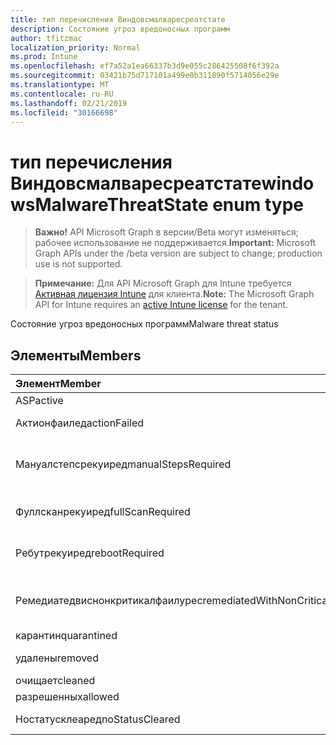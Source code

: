 ```yaml
---
title: тип перечисления Виндовсмалваресреатстате
description: Состояние угроз вредоносных программ
author: tfitzmac
localization_priority: Normal
ms.prod: Intune
ms.openlocfilehash: ef7a52a1ea66337b3d9e055c286425508f6f392a
ms.sourcegitcommit: 03421b75d717101a499e0b311890f5714056e29e
ms.translationtype: MT
ms.contentlocale: ru-RU
ms.lasthandoff: 02/21/2019
ms.locfileid: "30166698"
---
```

# <a name="windowsmalwarethreatstate-enum-type"></a><span data-ttu-id="5a5b4-103">тип перечисления Виндовсмалваресреатстате</span><span class="sxs-lookup"><span data-stu-id="5a5b4-103">windowsMalwareThreatState enum type</span></span>

> <span data-ttu-id="5a5b4-104">**Важно!** API Microsoft Graph в версии/Beta могут изменяться; рабочее использование не поддерживается.</span><span class="sxs-lookup"><span data-stu-id="5a5b4-104">**Important:** Microsoft Graph APIs under the /beta version are subject to change; production use is not supported.</span></span>

> <span data-ttu-id="5a5b4-105">**Примечание:** Для API Microsoft Graph для Intune требуется [Активная лицензия Intune](https://go.microsoft.com/fwlink/?linkid=839381) для клиента.</span><span class="sxs-lookup"><span data-stu-id="5a5b4-105">**Note:** The Microsoft Graph API for Intune requires an [active Intune license](https://go.microsoft.com/fwlink/?linkid=839381) for the tenant.</span></span>

<span data-ttu-id="5a5b4-106">Состояние угроз вредоносных программ</span><span class="sxs-lookup"><span data-stu-id="5a5b4-106">Malware threat status</span></span>

## <a name="members"></a><span data-ttu-id="5a5b4-107">Элементы</span><span class="sxs-lookup"><span data-stu-id="5a5b4-107">Members</span></span>
|<span data-ttu-id="5a5b4-108">Элемент</span><span class="sxs-lookup"><span data-stu-id="5a5b4-108">Member</span></span>|<span data-ttu-id="5a5b4-109">Значение</span><span class="sxs-lookup"><span data-stu-id="5a5b4-109">Value</span></span>|<span data-ttu-id="5a5b4-110">Описание</span><span class="sxs-lookup"><span data-stu-id="5a5b4-110">Description</span></span>|
|:---|:---|:---|
|<span data-ttu-id="5a5b4-111">ASP</span><span class="sxs-lookup"><span data-stu-id="5a5b4-111">active</span></span>|<span data-ttu-id="5a5b4-112">нуль</span><span class="sxs-lookup"><span data-stu-id="5a5b4-112">0</span></span>|<span data-ttu-id="5a5b4-113">Активное</span><span class="sxs-lookup"><span data-stu-id="5a5b4-113">Active</span></span>|
|<span data-ttu-id="5a5b4-114">Актионфаилед</span><span class="sxs-lookup"><span data-stu-id="5a5b4-114">actionFailed</span></span>|<span data-ttu-id="5a5b4-115">1,1</span><span class="sxs-lookup"><span data-stu-id="5a5b4-115">1</span></span>|<span data-ttu-id="5a5b4-116">Не удалось выполнить действие</span><span class="sxs-lookup"><span data-stu-id="5a5b4-116">Action failed</span></span>|
|<span data-ttu-id="5a5b4-117">Мануалстепсрекуиред</span><span class="sxs-lookup"><span data-stu-id="5a5b4-117">manualStepsRequired</span></span>|<span data-ttu-id="5a5b4-118">2</span><span class="sxs-lookup"><span data-stu-id="5a5b4-118">2</span></span>|<span data-ttu-id="5a5b4-119">Требуются действия, выполняемые вручную</span><span class="sxs-lookup"><span data-stu-id="5a5b4-119">Manual steps required</span></span>|
|<span data-ttu-id="5a5b4-120">Фуллсканрекуиред</span><span class="sxs-lookup"><span data-stu-id="5a5b4-120">fullScanRequired</span></span>|<span data-ttu-id="5a5b4-121">4</span><span class="sxs-lookup"><span data-stu-id="5a5b4-121">3</span></span>|<span data-ttu-id="5a5b4-122">Необходима полная проверка</span><span class="sxs-lookup"><span data-stu-id="5a5b4-122">Full scan required</span></span>|
|<span data-ttu-id="5a5b4-123">Ребутрекуиред</span><span class="sxs-lookup"><span data-stu-id="5a5b4-123">rebootRequired</span></span>|<span data-ttu-id="5a5b4-124">4</span><span class="sxs-lookup"><span data-stu-id="5a5b4-124">4</span></span>|<span data-ttu-id="5a5b4-125">Требуется переЗагрузка</span><span class="sxs-lookup"><span data-stu-id="5a5b4-125">Reboot required</span></span>|
|<span data-ttu-id="5a5b4-126">Ремедиатедвиснонкритикалфаилурес</span><span class="sxs-lookup"><span data-stu-id="5a5b4-126">remediatedWithNonCriticalFailures</span></span>|<span data-ttu-id="5a5b4-127">17:00</span><span class="sxs-lookup"><span data-stu-id="5a5b4-127">5</span></span>|<span data-ttu-id="5a5b4-128">Исправлены ошибки, не связанные с критическими</span><span class="sxs-lookup"><span data-stu-id="5a5b4-128">Remediated with non critical failures</span></span> |
|<span data-ttu-id="5a5b4-129">карантин</span><span class="sxs-lookup"><span data-stu-id="5a5b4-129">quarantined</span></span>|<span data-ttu-id="5a5b4-130">6</span><span class="sxs-lookup"><span data-stu-id="5a5b4-130">6</span></span>|<span data-ttu-id="5a5b4-131">Карантин</span><span class="sxs-lookup"><span data-stu-id="5a5b4-131">Quarantined</span></span>|
|<span data-ttu-id="5a5b4-132">удалены</span><span class="sxs-lookup"><span data-stu-id="5a5b4-132">removed</span></span>|<span data-ttu-id="5a5b4-133">7</span><span class="sxs-lookup"><span data-stu-id="5a5b4-133">7</span></span>|<span data-ttu-id="5a5b4-134">Удаленные элементы</span><span class="sxs-lookup"><span data-stu-id="5a5b4-134">Removed</span></span>|
|<span data-ttu-id="5a5b4-135">очищает</span><span class="sxs-lookup"><span data-stu-id="5a5b4-135">cleaned</span></span>|<span data-ttu-id="5a5b4-136">8,5</span><span class="sxs-lookup"><span data-stu-id="5a5b4-136">8</span></span>|<span data-ttu-id="5a5b4-137">Очищает</span><span class="sxs-lookup"><span data-stu-id="5a5b4-137">Cleaned</span></span>|
|<span data-ttu-id="5a5b4-138">разрешенных</span><span class="sxs-lookup"><span data-stu-id="5a5b4-138">allowed</span></span>|<span data-ttu-id="5a5b4-139">10</span><span class="sxs-lookup"><span data-stu-id="5a5b4-139">9</span></span>|<span data-ttu-id="5a5b4-140">Разрешено</span><span class="sxs-lookup"><span data-stu-id="5a5b4-140">Allowed</span></span>|
|<span data-ttu-id="5a5b4-141">Ностатусклеаред</span><span class="sxs-lookup"><span data-stu-id="5a5b4-141">noStatusCleared</span></span>|<span data-ttu-id="5a5b4-142">десяти</span><span class="sxs-lookup"><span data-stu-id="5a5b4-142">10</span></span>|<span data-ttu-id="5a5b4-143">Без очистки состояния</span><span class="sxs-lookup"><span data-stu-id="5a5b4-143">No status cleared</span></span>|





